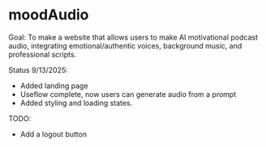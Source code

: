 # moodAudio

Goal:
To make a website that allows users to make AI motivational podcast audio, integrating emotional/authentic voices, background music, and professional scripts.

Status 9/13/2025:
- Added landing page
- Useflow complete, now users can generate audio from a prompt
- Added styling and loading states.



TODO:
- Add a logout button
